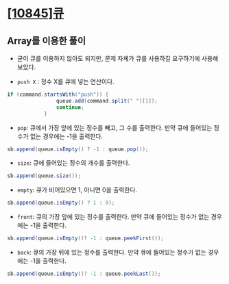# [[10845]큐](https://www.acmicpc.net/problem/10845)

## Array를 이용한 풀이

- 굳이 큐를 이용하지 않아도 되지만, 문제 자체가 큐를 사용하길 요구하기에 사용해보았다.

- `push X` : 정수 X를 큐에 넣는 연산이다.

```java
if (command.startsWith("push")) {
                queue.add(command.split(" ")[1]);
                continue;
            }
```

- `pop`: 큐에서 가장 앞에 있는 정수를 빼고, 그 수를 출력한다. 만약 큐에 들어있는 정수가 없는 경우에는 -1을 출력한다.

```java
sb.append(queue.isEmpty() ? -1 : queue.pop());
```

- `size`: 큐에 들어있는 정수의 개수를 출력한다.
  
```java
sb.append(queue.size());
```

- `empty`: 큐가 비어있으면 1, 아니면 0을 출력한다.
  
```java
sb.append(queue.isEmpty() ? 1 : 0);
```

- `front`: 큐의 가장 앞에 있는 정수를 출력한다. 만약 큐에 들어있는 정수가 없는 경우에는 -1을 출력한다.
  
```java
sb.append(queue.isEmpty()? -1 : queue.peekFirst());
```

- `back`: 큐의 가장 뒤에 있는 정수를 출력한다. 만약 큐에 들어있는 정수가 없는 경우에는 -1을 출력한다.

```java
sb.append(queue.isEmpty()? -1 : queue.peekLast());
```